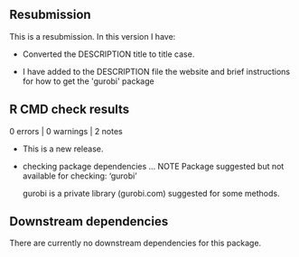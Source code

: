 ## Resubmission
This is a resubmission. In this version I have:

* Converted the DESCRIPTION title to title case.

* I have added to the DESCRIPTION file the website and 
  brief instructions for how to get the 'gurobi' package 

## R CMD check results

0 errors | 0 warnings | 2 notes

* This is a new release.

* checking package dependencies ... NOTE
  Package suggested but not available for checking: ‘gurobi’

  gurobi is a private library (gurobi.com) suggested for some methods.

## Downstream dependencies
There are currently no downstream dependencies for this package.
